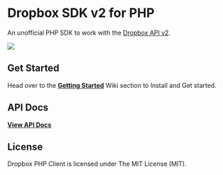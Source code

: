 Dropbox SDK v2 for PHP
======================================================
An unofficial PHP SDK to work with the [Dropbox API v2](https://www.dropbox.com/developers/documentation/http/documentation).

<img src="https://cloud.githubusercontent.com/assets/893057/13731118/b7cf0e4e-e987-11e5-942f-13c53d65da35.png">


## Get Started
Head over to the [**Getting Started**](https://github.com/kunalvarma05/dropbox-php-sdk/wiki/Getting-Started) Wiki section to Install and Get started.


## API Docs
[**View API Docs**](https://kunalvarma05.github.io/dropbox-php-sdk/)


## License
Dropbox PHP Client is licensed under The MIT License (MIT).